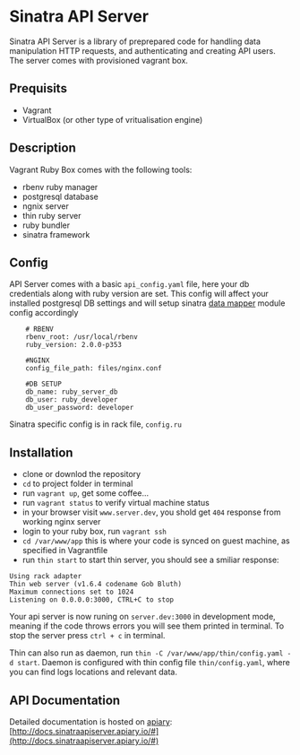 Sinatra API Server
====

Sinatra API Server is a library of preprepared code for handling data manipulation HTTP requests, and authenticating and creating API users. The server comes with provisioned vagrant box. 

Prequisits
----

+ Vagrant
+ VirtualBox (or other type of vritualisation engine)

Description
----

Vagrant Ruby Box comes with the following tools:

+ rbenv ruby manager
+ postgresql database
+ ngnix server 
+ thin ruby server
+ ruby bundler
+ sinatra framework

Config
------
API Server comes with a basic `api_config.yaml` file, here your db credentials along with ruby version are set. This config will affect your installed postgresql DB settings and will setup sinatra [data mapper](https://www.datamapper.org
) module config accordingly 

```
	# RBENV
	rbenv_root: /usr/local/rbenv
	ruby_version: 2.0.0-p353

	#NGINX
	config_file_path: files/nginx.conf

	#DB SETUP
	db_name: ruby_server_db
	db_user: ruby_developer
	db_user_password: developer
```
Sinatra specific config is in rack file, `config.ru`

Installation
-----

+ clone or downlod the repository
+ `cd` to project folder in terminal
+ run `vagrant up`, get some coffee...
+ run `vagrant status` to verify virtual machine status
+ in your browser visit `www.server.dev`, you shold get `404` response from working nginx server 	
+ login to your ruby box, run `vagrant ssh`
+ `cd /var/www/app` this is where your code is synced on guest machine, as specified in Vagrantfile
+ run `thin start` to start thin server, you should see a smiliar response: 

> 
```
Using rack adapter
Thin web server (v1.6.4 codename Gob Bluth)
Maximum connections set to 1024
Listening on 0.0.0.0:3000, CTRL+C to stop
```

Your api server is now runing on `server.dev:3000` in development mode, meaning if the code throws errors you will see them printed in terminal. To stop the server press `ctrl + c` in terminal. 

Thin can also run as daemon, run `thin -C /var/www/app/thin/config.yaml -d start`. Daemon is configured with thin config file `thin/config.yaml`, where you can find logs locations and relevant data.

API Documentation
----

Detailed documentation is hosted on [apiary](www.apiary.io): [http://docs.sinatraapiserver.apiary.io/#](http://docs.sinatraapiserver.apiary.io/#)









